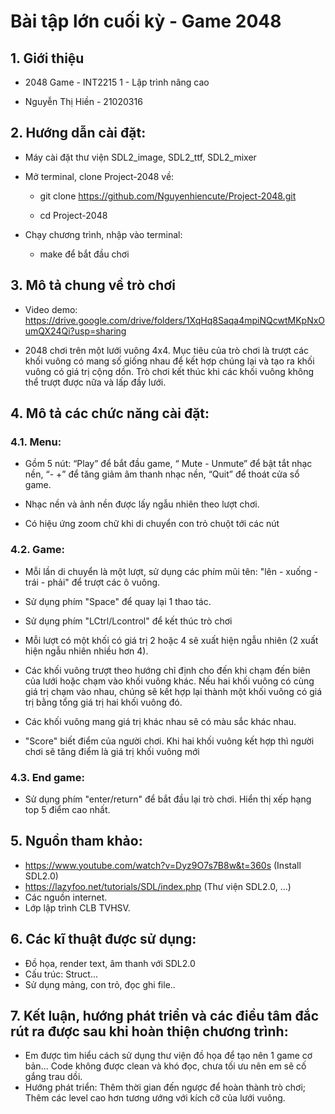 # Bài tập lớn cuối kỳ - Game 2048

## 1. Giới thiệu

- 2048 Game  - INT2215 1 - Lập trình nâng cao

- Nguyễn Thị Hiền - 21020316

## 2. Hướng dẫn cài đặt:

- Máy cài đặt thư viện SDL2_image, SDL2_ttf, SDL2_mixer

- Mở terminal, clone Project-2048 về:

  - git clone <https://github.com/Nguyenhiencute/Project-2048.git>

  - cd Project-2048

- Chạy chương trình, nhập vào terminal:

  - make để bắt đầu chơi

## 3. Mô tả chung về trò chơi

- Video demo: <https://drive.google.com/drive/folders/1XqHq8Saqa4mpiNQcwtMKpNxOumQX24Qi?usp=sharing>

- 2048 chơi trên một lưới vuông 4x4. Mục tiêu của trò chơi là trượt các khối vuông có mang số giống nhau để kết hợp chúng lại và tạo ra khối vuông có giá trị cộng dồn. Trò chơi kết thúc khi các khối vuông không thể trượt được nữa và lấp đầy lưới.

## 4. Mô tả các chức năng cài đặt:

### 4.1. Menu: 

- Gồm 5 nút: “Play” để bắt đầu game, “ Mute - Unmute” để bật tắt nhạc nền, “- +” để tăng giảm âm thanh nhạc nền, “Quit” để thoát cửa sổ game.

- Nhạc nền và ảnh nền được lấy ngẫu nhiên theo lượt chơi.

- Có hiệu ứng zoom chữ khi di chuyển con trỏ chuột tới các nút

### 4.2. Game:

- Mỗi lần di chuyển là một lượt, sử dụng các phím mũi tên: "lên - xuống - trái - phải" để trượt các ô vuông. 

- Sử dụng phím "Space" để quay lại 1 thao tác. 

- Sử dụng phím "LCtrl/Lcontrol" để kết thúc trò chơi

- Mỗi lượt có một khối có giá trị 2 hoặc 4 sẽ xuất hiện ngẫu nhiên (2 xuất hiện ngẫu nhiên nhiều hơn 4). 
- Các khối vuông trượt theo hướng chỉ định cho đến khi chạm đến biên của lưới hoặc chạm vào khối vuông khác. Nếu hai khối vuông có cùng giá trị chạm vào nhau, chúng sẽ kết hợp lại thành một khối vuông có giá trị bằng tổng giá trị hai khối vuông đó.

- Các khối vuông mang giá trị khác nhau sẽ có màu sắc khác nhau.

- "Score" biết điểm của người chơi. Khi hai khối vuông kết hợp thì người chơi sẽ tăng điểm là giá trị khối vuông mới

### 4.3. End game:

- Sử dụng phím "enter/return" để bắt đầu lại trò chơi. Hiển thị xếp hạng top 5 điểm cao nhất.

## 5. Nguồn tham khảo:

- <https://www.youtube.com/watch?v=Dyz9O7s7B8w&t=360s> (Install SDL2.0)
- <https://lazyfoo.net/tutorials/SDL/index.php> (Thư viện SDL2.0, ...)
- Các nguồn internet.
- Lớp lập trình CLB TVHSV.

## 6. Các kĩ thuật được sử dụng:

- Đồ họa, render text, âm thanh với SDL2.0
- Cấu trúc: Struct...
- Sử dụng mảng, con trỏ, đọc ghi file..

## 7. Kết luận, hướng phát triển và các điều tâm đắc rút ra được sau khi hoàn thiện chương trình:
 
 - Em được tìm hiểu cách sử dụng thư viện đồ họa để tạo nên 1 game cơ bản... Code không được clean và khó đọc, chưa tối ưu nên em sẽ cố gắng trau dồi.
 - Hướng phát triển: Thêm thời gian đến ngược để hoàn thành trò chơi; Thêm các level cao hơn tương ướng với kích cỡ của lưới vuông.
